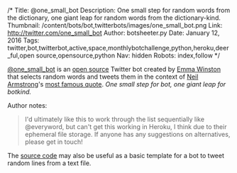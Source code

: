 /*
Title: @one_small_bot
Description: One small step for random words from the dictionary, one giant leap for random words from the dictionary-kind.
Thumbnail: /content/bots/bot,twitterbots/images/one_small_bot.png
Link: http://twitter.com/one_small_bot
Author: botsheeter.py
Date: January 12, 2016
Tags: twitter,bot,twitterbot,active,space,monthlybotchallenge,python,heroku,deer_ful,open source,opensource,python
Nav: hidden
Robots: index,follow
*/

[@one_small_bot](https://twitter.com/one_small_bot) is an [open source](https://github.com/emmawinston/one_small_bot) Twitter bot created by [Emma Winston](https://twitter.com/deer_ful) that selects random words and tweets them in the context of [Neil Armstrong](https://en.wikipedia.org/wiki/Neil_Armstrong)'s [most famous quote](https://en.wikipedia.org/wiki/File:Frase_de_Neil_Armstrong.ogg). _One small step for bot, one giant leap for botkind._

Author notes:

> I'd ultimately like this to work through the list sequentially like @everyword, but can't get this working in Heroku, I think due to their ephemeral file storage. If anyone has any suggestions on alternatives, please get in touch!

The [source code](https://github.com/emmawinston/one_small_bot) may also be useful as a basic template for a bot to tweet random lines from a text file.
